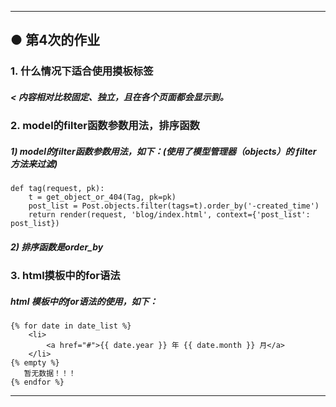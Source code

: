 
---
## ● 第4次的作业

### 1. 什么情况下适合使用摸板标签
##### < 内容相对比较固定、独立，且在各个页面都会显示到。

### 2. model的filter函数参数用法，排序函数
##### 1) model的filter函数参数用法，如下：(使用了模型管理器（objects）的 filter 方法来过滤)
```
def tag(request, pk):
    t = get_object_or_404(Tag, pk=pk)
    post_list = Post.objects.filter(tags=t).order_by('-created_time')
    return render(request, 'blog/index.html', context={'post_list': post_list})
```
##### 2) 排序函数是order_by

### 3. html摸板中的for语法
##### html 模板中的for语法的使用，如下：
```
{% for date in date_list %}
    <li>
        <a href="#">{{ date.year }} 年 {{ date.month }} 月</a>
    </li>
{% empty %}
   暂无数据！！！
{% endfor %}
```


---

